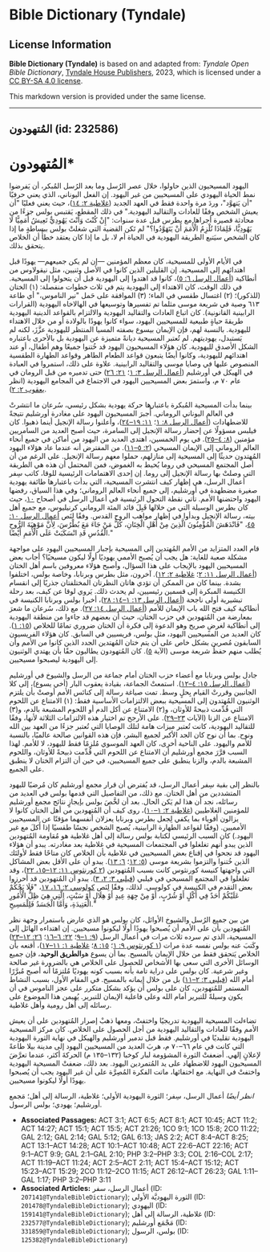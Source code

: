 # Bible Dictionary (Tyndale)

## License Information

**Bible Dictionary (Tyndale)** is based on and adapted from: _Tyndale Open Bible Dictionary_, [Tyndale House Publishers](https://tyndaleopenresources.com/), 2023, which is licensed under a [CC BY-SA 4.0 license](https://creativecommons.org/licenses/by-sa/4.0/legalcode.en).

This markdown version is provided under the same license.



--------------------------------

## المُتهودون (id: 232586)

المُتهودون\*
============

اليهود المسيحيون الذين حاولوا، خلال عصر الرُسل وما بعد الرُسل المُبكر، أن يَفرضوا نمط الحياة اليهودي على المسيحيين من غير اليهود. إن الفعل اليوناني، الذي يعني حرفيًا "أن يَتهوَّد"، وردَ مرة واحدة فقط في العهد الجديد ([غلاطية ٢: ١٤](https://ref.ly/Gal2:14))، حيث يعني فعليًا "أن يعيش الشخص وفقًا للعادات والتقاليد اليهودية." في ذلك المقطع، يَقتبس بولس جزءًا من محادثة قصيرة أجراها مع بطرس قبل عدة سنوات: "إِنْ كُنْتَ وَأَنْتَ يَهُودِيٌّ تَعِيشُ أُمَمِيًّا لَا يَهُودِيًّا، فَلِمَاذَا تُلْزِمُ الْأُمَمَ أَنْ يَتَهَوَّدُوا؟" لم تَكن القضية التي شغلتْ بولس ببساطةٍ ما إذا كان الشخص سيَتبع الطريقة اليهودية في الحياة أم لا، بل ما إذا كان يعتقد خطأً أن الخلاص يتحقق بذلك.

 في الأيام الأولى للمسيحية، كان معظم المؤمنين —إن لم يكن جميعهم— يهودًا قبل اهتدائهم إلى المسيحية. إن القليلين الذين كانوا في الأصل وثنيين، مثل نيقولاوس من أنطاكية ([أعمال الرسل ٦: ٥](https://ref.ly/Acts6:5))، كانوا قد اهتدوا إلى اليهودية قبل أن يتحولوا إلى المسيحية. في ذلك الوقت، كان الاهتداء إلى اليهودية يتم في ثلاث خطوات منفصلة: (١) الختان (للذكور)؛ (٢) اغتسال طقسي في الماء؛ (٣) الموافقة على حَمل "نير الناموس،" أي طاعة ٦١٣ وصية في شريعة موسى مثلما تم تفسيرها وتوسيعها في الهالاخاه اليهودية (القرارات الرابينية القانونية). كان اتباع العادات والتقاليد اليهودية والالتزام بالقواعد الدينية اليهودية طريقةَ حياةٍ طبيعية للمسيحيين اليهود، سواء كانوا يهودًا بالولادة أو من خلال الاهتداء لليهودية. بالنسبة لهم، فإن الإيمان بيسوع بصفته المسيا المنتظر لليهودية عزَّزَ، لكنه لم يَستبدل، يهوديتهم. لم تُعتبر المسيحية ديانةً متميزة عن اليهودية بل بالأحرى باعتباره الشكل الأصدق لليهودية. كان هؤلاء المسيحيون اليهود قد خُتنوا جميعًا وهم أطفال، أو عند اهتدائهم لليهودية، وكانوا أيضًا يتبعون قواعد الطعام الطاهر وقواعد الطهارة الطقسية المنصوص عليها في وصايا موسى والتقاليد الرابينية. علاوة على ذلك، استمروا في العبادة في الهيكل في أورشليم ([أعمال الرسل ٣: ١](https://ref.ly/Acts3:1)؛ [٢١: ٢٦](https://ref.ly/Acts21:26)) حتى تدميره من قبل الرومان في عام ٧٠ م، واستمرَ بعض المسيحيين اليهود في الاجتماع في المجامع اليهودية (انظر [يعقوب ٢: ٢](https://ref.ly/Jas2:2)).

بينما بدأت المسيحية المُبكرة باعتبارها حركة يهودية بشكل رئيسي، سُرعان ما انتشرتْ في العالم اليوناني الروماني. أُجبرَ المسيحيون اليهود على مغادرة أورشليم نتيجةً للاضطهادات ([أعمال الرسل ٨: ١](https://ref.ly/Acts8:1)؛ [١١: ١٩–٢٤](https://ref.ly/Acts11:19-Acts11:24))، وأعلنوا رسالة الإنجيل أينما ذهبوا. كان فيلبس مسؤولًا عن إحضار رسالة الإنجيل إلى السامرة، حيث أصبح العديد من السامريين مؤمنين ([٨: ٤–٢٥](https://ref.ly/Acts8:4-Acts8:25)). في يوم الخمسين، اهتدى العديد من اليهود من أماكن في جميع أنحاء العالم الروماني إلى الإيمان المسيحي ([٢: ٥–١١](https://ref.ly/Acts2:5-Acts2:11)). من المفترض أنه عندما عاد هؤلاء اليهود المُهتدون حديثًا إلى المسيحية إلى منازلهم، حملوا معهم رسالة الإنجيل. على الرغم من أن أصل المجتمع المسيحي في روما يُحيط به الغموض، فمن المحتمل أن هذه هي الطريقة التي وصلتْ بها رسالة الإنجيل إلى روما. إن إحدى الاهتمامات الرئيسية للوقا، كاتب سِفر أعمال الرسل، هي إظهار كيف انتشرت المسيحية، التي بدأت باعتبارها طائفة يهودية صغيرة مضطهدة في أورشليم، إلى جميع أنحاء العالم الروماني؛ وفي هذا السياق، رفضها اليهود واحتضنها الأمم. تأتي نقطة التحول الرئيسية في أعمال الرسل في أصحاح [١٠](https://ref.ly/Acts10:1-Acts10:48)، حيث كان بطرس الوسيلة التي من خلالها قَبِلَ قائد المئة الروماني كرنيليوس، مع جميع أهل بيته، رسالة الإنجيل وبدأوا في إظهار مواهب الروح القدس. وفقًا لِنَص [أعمال الرسل ١٠: ٤٥](https://ref.ly/Acts10:45)، "فَانْدَهَشَ الْمُؤْمِنُونَ الَّذِينَ مِنْ أَهْلِ الْخِتَانِ، كُلُّ مَنْ جَاءَ مَعَ بُطْرُسَ، لِأَنَّ مَوْهِبَةَ الرُّوحِ الْقُدُسِ قَدِ انْسَكَبَتْ عَلَى الْأُمَمِ أَيْضًا."

قام العدد المتزايد من الأمم المُهتدين إلى المسيحية بإجبار المسيحيين اليهود على مواجهة مشكلة صعبة للغاية: هل يجب أن يُصبح الأممي يهوديًا أولًا ليكون مسيحيًا؟ أجاب بعض المسيحيين اليهود بالإيجاب على هذا السؤال، وأصبح هؤلاء معروفين باسم أهل الختان ([أعمال الرسل ١١: ٢](https://ref.ly/Acts11:2)؛ [غلاطية ٢: ١٢](https://ref.ly/Gal2:12)). آخرون، مثل بطرس وبرنابا، وخاصة بولس، اختلفوا بشدة. بينما كان من الممكن أن تؤدي هاتان النظرتان المختلفتان جذريًا إلى انقسام الكنيسة المبكرة إلى قسمين رئيسيين، لم يحدث ذلك. يَروي لوقا عن كيف، بعد رحلة تبشيرية أولى ناجحة ([أعمال الرسل ١٣: ١–١٤: ٢٨](https://ref.ly/Acts13:1-Acts14:28))، أخبرا بولس وبرنابا الكنيسة في أنطاكية كيف فتح الله باب الإيمان للأمم ([أعمال الرسل ١٤: ٢٧](https://ref.ly/Acts14:27)). مع ذلك، سُرعان ما شعرَ بمعارضة من المُتهودين في حزب الختان، حيث أن بعضهم قد جاءوا من منطقة اليهودية إلى أنطاكية لغرضٍ صريح وهو الدعوة إلى فكرة أن الختان ضروري تمامًا للخلاص ([١٥: ١](https://ref.ly/Acts15:1)). كان العديد من المسيحيين اليهود، مثل بولس، فريسيين في السابق. كان هؤلاء الفريسيون السابقون مُصرين بشكل خاص على أن يتم ختان المُهتدين الجدد الذين كانوا من الأمم وأن يُطلب منهم حفظُ شريعة موسى (الآية [٥](https://ref.ly/Acts15:5)). كان المُتهودون يطالبون حقًا بأن يهتدي الوثنيون إلى اليهودية ليصبحوا مسيحيين.

جادل بولس وبرنابا مع أعضاء حزب الختان أمام جماعة من الرسل والشيوخ في أورشليم ([أعمال الرسل ١٥: ٤–١٢](https://ref.ly/Acts15:4-Acts15:12)). استمعتْ الجماعة، بقيادة يعقوب البار (أخي يسوع)، إلى كلا الجانبين وقررتْ القيام بِحلٍ وسط. تمت صياغة رسالة إلى كنائس الأمم أوصتْ بأن يلتزم الوثنيون المُهتدون إلى المسيحية ببعض الالتزامات الأساسية فقط: (١) الامتناع عن اللحوم التي قُدِّمت ذبيحةً للأوثان، و(٢) الامتناع عن أكل الدم أو اللحوم المشبعة بالدم، و(٣) الامتناع عن الزنا (الآيات [٢٣–٢٩](https://ref.ly/Acts15:23-Acts15:29)). على الأرجح تم اختيار هذه الالتزامات الثلاثة لأنها، وفقًا للتقاليد اليهودية، كانت تُعتبر ميزات هامة لتلك الوصايا التي تُعتبر جزءًا من العهد بين الله ونوح. بما أن نوح كان الجد الأكبر لجميع البشر، فإن هذه القوانين صالحة عالميًا، بالنسبة للأمم واليهود. على الناحية أخرى، كان العهد الموسوي مُلزِمًا فقط لليهود، لا للأمم. لهذا السبب قرَّرَ مجمع أورشليم أن الامتناع عن اللحوم التي قُدِّمت ذبيحةً للأوثان، واللحوم المشبعة بالدم، والزنا ينطبق على جميع المسيحيين، في حين أن التزام الختان لا ينطبق على الجميع.

بالنظر إلى بقية سِفر أعمال الرسل، قد يُفترض أن قرار مجمع أورشليم كان مُرضيًا لليهود المتشددين من أهل الختان. مع ذلك، من التفاصيل التي قدمها بولس في العديد من رسائله، نجد أن هذا لم يَكن الحال. بعد أن لخَّصَ بولس بإيجازٍ نتائج مجمع أورشليم للمؤمنين الغلاطيين ([غلاطية ٢: ١–١٠](https://ref.ly/Gal2:1-Gal2:10))، روى كيف أن المُتهودين من أهل الختان كانوا لا يزالون أقوياء بما يكفي لِجعل بطرس وبرنابا يعزلان أنفسهما مؤقتًا عن المسيحيين الأمميين. (وفقًا لقواعد الطهارة الرابينية، يُصبح الشخص نجسًا طقسيًا إذا أَكلَ مع غير اليهود.) كان السبب الرئيسي لكتابة بولس رسالة إلى أهل غلاطية هو مُقاومة المُتهودين الذين يبدو أنهم تغلغلوا في المجتمعات المسيحية في غلاطية بعد مغادرته. يبدو أن هؤلاء اليهود قد نجحوا في إقناع بعض المسيحيين في غلاطية بأن الخلاص كان متاحًا فقط لأولئك الذين خُتنوا والتزموا بشريعة موسى ([٥: ١٢](https://ref.ly/Gal5:12)؛ [٦: ١٣](https://ref.ly/Gal6:13)). يبدو أن على الأقل بعض المشاكل التي واجهتها كنيسة كورنثوس كانت بسبب المُتهودين ([٢ كورنثوس ١١: ١٢–١٥، ٢٢](https://ref.ly/2Cor11:12-2Cor11:15))، وقد تغلغلوا في المجتمع المسيحي في فيلبي ([فيلبي ٣: ٢، ٣](https://ref.ly/Phil3:2-Phil3:3)). يبدو أن المُتهودين قد أحرزوا بعض التقدم في الكنيسة في كولوسي. لذلك، وفقًا لِنَص [كولوسي ٢: ١٦، ١٧](https://ref.ly/Col2:16-Col2:17)، "فَلَا يَحْكُمْ عَلَيْكُمْ أَحَدٌ فِي أَكْلٍ أَوْ شُرْبٍ، أَوْ مِنْ جِهَةِ عِيدٍ أَوْ هِلَالٍ أَوْ سَبْتٍ، الَّتِي هِيَ ظِلُّ الْأُمُورِ الْعَتِيدَةِ، وَأَمَّا الْجَسَدُ فَلِلْمَسِيحِ."

من بين جميع الرُسل والشيوخ الأوائل، كان بولس هو الذي عارض باستمرار وجهة نظر المُتهودين بأن على الأمم أن يُصبحوا يهودًا أولًا ليكونوا مسيحيين. إن اهتداءه الهائل إلى المسيحية، الذي تم سرده ثلاث مرات في أعمال الرسل ([٩: ١–٩](https://ref.ly/Acts9:1-Acts9:9)؛ [٢٢: ٦–١٦](https://ref.ly/Acts22:6-Acts22:16)؛ [٢٦: ١٢–٢٣](https://ref.ly/Acts26:12-Acts26:23)) وكَتبَ عنه بولس نفسه عدة مرات ([١ كورنثوس ٩: ١](https://ref.ly/1Cor9:1)؛ [١٥: ٨](https://ref.ly/1Cor15:8)؛ [غلاطية ١: ١١–١٧](https://ref.ly/Gal1:11-Gal1:17))، أقنعه بأن الخلاص يَتحقق فقط من خلال الإيمان بالمسيح. بما أن يسوع هو**الطريق الوحيد**، فإن جميع الوسائل الأخرى التي سعى بها الأشخاص للحصول على الخلاص هي بالضرورة غير صالحة وغير شرعية. كان بولس على دراية تامة بأنه بسبب كونه يهوديًا مُلتزمًا أنه أصبح مُبرَّرًا أمام الله ([فيلبي ٣: ٢–١١](https://ref.ly/Phil3:2-Phil3:11)) بل من خلال إيمانه بالمسيح. في المقام الأول، بسبب النشاط المستمر للمُتهودين، كان على بولس أن يؤكد بشكل متكرر على عجز الناموس في أن يكون وسيلةً للتبرير أمام الله وعلى فاعلية الإيمان للتبرير. يُهيمن هذا الموضوع على رسائله إلى أهل رومية وأهل غلاطية.

تضاءلت المسيحية اليهودية تدريجيًا واختفتْ، ومعها ذهبْ إصرار المُتهودين على أن يعيش الأمم وفقًا للعادات والتقاليد اليهودية من أجل الحصول على الخلاص. كان مركز المسيحية اليهودية تقليديًا في أورشليم. فقط قبل تدمير أورشليم والهيكل في نهاية الثورة اليهودية التي كانت في عام ٦٦–٧٠ م، هربَ العديد من المسيحيين اليهود إلى مدينة بيلا طاعةً لإعلانٍ إلهي. أضعفتْ الثورة المشؤومة لبار كوخبا (١٣٢–١٣٥ م) الحركةَ أكثر، عندما تعرَّضَ المسيحيون اليهود للاضطهاد على يد المُتمردين اليهود. بعد ذلك، ضعفتْ المسيحية اليهودية واختفتْ في النهاية. مع اختفائها، ماتت الفكرة المُصِرَّة على أن غير اليهود يجب أن يُصبحوا يهودًا أولًا ليكونوا مسيحيين.

*انظر أيضًا* أعمال الرسل، سِفر؛ الثورة اليهودية الأولى؛ غلاطية، الرسالة إلى أهل؛ مَجمع أورشليم؛ يهودي؛ بولس الرسول.

* **Associated Passages:** ACT 3:1; ACT 6:5; ACT 8:1; ACT 10:45; ACT 11:2; ACT 14:27; ACT 15:1; ACT 15:5; ACT 21:26; 1CO 9:1; 1CO 15:8; 2CO 11:22; GAL 2:12; GAL 2:14; GAL 5:12; GAL 6:13; JAS 2:2; ACT 8:4–ACT 8:25; ACT 13:1–ACT 14:28; ACT 10:1–ACT 10:48; ACT 22:6–ACT 22:16; ACT 9:1–ACT 9:9; GAL 2:1–GAL 2:10; PHP 3:2–PHP 3:3; COL 2:16–COL 2:17; ACT 11:19–ACT 11:24; ACT 2:5–ACT 2:11; ACT 15:4–ACT 15:12; ACT 15:23–ACT 15:29; 2CO 11:12–2CO 11:15; ACT 26:12–ACT 26:23; GAL 1:11–GAL 1:17; PHP 3:2–PHP 3:11
* **Associated Articles:** أعمال الرسل، سفر (ID: `207141@TyndaleBibleDictionary`); الثورة اليهوديَّة الأولى (ID: `201478@TyndaleBibleDictionary`); اليهودي (ID: `159141@TyndaleBibleDictionary`); غلاطية، الرسالة إلى أهل (ID: `232577@TyndaleBibleDictionary`); مَجْمَع أورشليم (ID: `331859@TyndaleBibleDictionary`); بولس، الرسول (ID: `125382@TyndaleBibleDictionary`)

